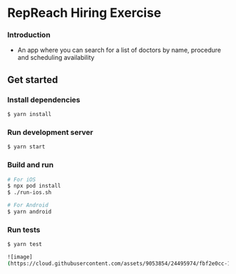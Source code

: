 # RepReach Hiring Exercise

### Introduction
* An app where you can search for a list of doctors by name, procedure and scheduling availability

## Get started

### Install dependencies
```bash
$ yarn install
```

### Run development server
```bash
$ yarn start
```

### Build and run
```bash
# For iOS
$ npx pod install
$ ./run-ios.sh

# For Android
$ yarn android
```

### Run tests
```bash
$ yarn test

![image]
(https://cloud.githubusercontent.com/assets/9053854/24495974/fbf2e0cc-1547-11e7-846c-25b5fac7f6b1.png)